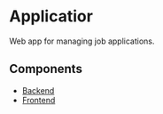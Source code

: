 # Applicatior

Web app for managing job applications.

## Components
* [Backend](https://github.com/sam41Z/applicator/tree/main/Applicator)
* [Frontend](https://github.com/sam41Z/applicator/tree/main/frontend)
